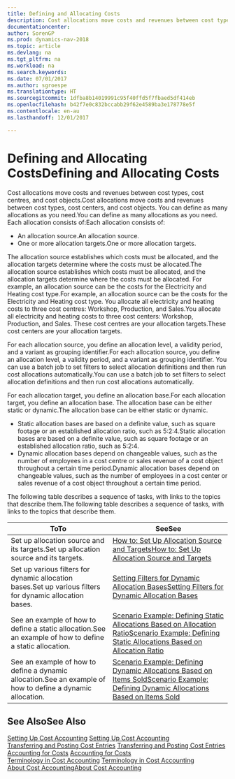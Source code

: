 ```yaml
---
title: Defining and Allocating Costs
description: Cost allocations move costs and revenues between cost types, cost centres, and cost objects. You can define as many allocations as you need.
documentationcenter: 
author: SorenGP
ms.prod: dynamics-nav-2018
ms.topic: article
ms.devlang: na
ms.tgt_pltfrm: na
ms.workload: na
ms.search.keywords: 
ms.date: 07/01/2017
ms.author: sgroespe
ms.translationtype: HT
ms.sourcegitcommit: 1dfba8b14019991c95f40ffd5f7fbaed5df414eb
ms.openlocfilehash: b42f7e0c832bccabb29f62e4589ba3e178778e5f
ms.contentlocale: en-au
ms.lasthandoff: 12/01/2017

---
```

# <a name="defining-and-allocating-costs"></a><span data-ttu-id="5934e-104">Defining and Allocating Costs</span><span class="sxs-lookup"><span data-stu-id="5934e-104">Defining and Allocating Costs</span></span>
<span data-ttu-id="5934e-105">Cost allocations move costs and revenues between cost types, cost centres, and cost objects.</span><span class="sxs-lookup"><span data-stu-id="5934e-105">Cost allocations move costs and revenues between cost types, cost centers, and cost objects.</span></span> <span data-ttu-id="5934e-106">You can define as many allocations as you need.</span><span class="sxs-lookup"><span data-stu-id="5934e-106">You can define as many allocations as you need.</span></span> <span data-ttu-id="5934e-107">Each allocation consists of:</span><span class="sxs-lookup"><span data-stu-id="5934e-107">Each allocation consists of:</span></span>  

-   <span data-ttu-id="5934e-108">An allocation source.</span><span class="sxs-lookup"><span data-stu-id="5934e-108">An allocation source.</span></span>  
-   <span data-ttu-id="5934e-109">One or more allocation targets.</span><span class="sxs-lookup"><span data-stu-id="5934e-109">One or more allocation targets.</span></span>  

<span data-ttu-id="5934e-110">The allocation source establishes which costs must be allocated, and the allocation targets determine where the costs must be allocated.</span><span class="sxs-lookup"><span data-stu-id="5934e-110">The allocation source establishes which costs must be allocated, and the allocation targets determine where the costs must be allocated.</span></span> <span data-ttu-id="5934e-111">For example, an allocation source can be the costs for the Electricity and Heating cost type.</span><span class="sxs-lookup"><span data-stu-id="5934e-111">For example, an allocation source can be the costs for the Electricity and Heating cost type.</span></span> <span data-ttu-id="5934e-112">You allocate all electricity and heating costs to three cost centres: Workshop, Production, and Sales.</span><span class="sxs-lookup"><span data-stu-id="5934e-112">You allocate all electricity and heating costs to three cost centers: Workshop, Production, and Sales.</span></span> <span data-ttu-id="5934e-113">These cost centres are your allocation targets.</span><span class="sxs-lookup"><span data-stu-id="5934e-113">These cost centers are your allocation targets.</span></span>  

<span data-ttu-id="5934e-114">For each allocation source, you define an allocation level, a validity period, and a variant as grouping identifier.</span><span class="sxs-lookup"><span data-stu-id="5934e-114">For each allocation source, you define an allocation level, a validity period, and a variant as grouping identifier.</span></span> <span data-ttu-id="5934e-115">You can use a batch job to set filters to select allocation definitions and then run cost allocations automatically.</span><span class="sxs-lookup"><span data-stu-id="5934e-115">You can use a batch job to set filters to select allocation definitions and then run cost allocations automatically.</span></span>  

<span data-ttu-id="5934e-116">For each allocation target, you define an allocation base.</span><span class="sxs-lookup"><span data-stu-id="5934e-116">For each allocation target, you define an allocation base.</span></span> <span data-ttu-id="5934e-117">The allocation base can be either static or dynamic.</span><span class="sxs-lookup"><span data-stu-id="5934e-117">The allocation base can be either static or dynamic.</span></span>  

-   <span data-ttu-id="5934e-118">Static allocation bases are based on a definite value, such as square footage or an established allocation ratio, such as 5:2:4.</span><span class="sxs-lookup"><span data-stu-id="5934e-118">Static allocation bases are based on a definite value, such as square footage or an established allocation ratio, such as 5:2:4.</span></span>  
-   <span data-ttu-id="5934e-119">Dynamic allocation bases depend on changeable values, such as the number of employees in a cost centre or sales revenue of a cost object throughout a certain time period.</span><span class="sxs-lookup"><span data-stu-id="5934e-119">Dynamic allocation bases depend on changeable values, such as the number of employees in a cost center or sales revenue of a cost object throughout a certain time period.</span></span>  

<span data-ttu-id="5934e-120">The following table describes a sequence of tasks, with links to the topics that describe them.</span><span class="sxs-lookup"><span data-stu-id="5934e-120">The following table describes a sequence of tasks, with links to the topics that describe them.</span></span>

|<span data-ttu-id="5934e-121">To</span><span class="sxs-lookup"><span data-stu-id="5934e-121">To</span></span>|<span data-ttu-id="5934e-122">See</span><span class="sxs-lookup"><span data-stu-id="5934e-122">See</span></span>|  
|--------|---------|  
|<span data-ttu-id="5934e-123">Set up allocation source and its targets.</span><span class="sxs-lookup"><span data-stu-id="5934e-123">Set up allocation source and its targets.</span></span>|[<span data-ttu-id="5934e-124">How to: Set Up Allocation Source and Targets</span><span class="sxs-lookup"><span data-stu-id="5934e-124">How to: Set Up Allocation Source and Targets</span></span>](finance-how-to-set-up-allocation-source-and-targets.md)|  
|<span data-ttu-id="5934e-125">Set up various filters for dynamic allocation bases.</span><span class="sxs-lookup"><span data-stu-id="5934e-125">Set up various filters for dynamic allocation bases.</span></span>|[<span data-ttu-id="5934e-126">Setting Filters for Dynamic Allocation Bases</span><span class="sxs-lookup"><span data-stu-id="5934e-126">Setting Filters for Dynamic Allocation Bases</span></span>](finance-setting-filters-for-dynamic-allocation-bases.md)|  
|<span data-ttu-id="5934e-127">See an example of how to define a static allocation.</span><span class="sxs-lookup"><span data-stu-id="5934e-127">See an example of how to define a static allocation.</span></span>|[<span data-ttu-id="5934e-128">Scenario Example: Defining Static Allocations Based on Allocation Ratio</span><span class="sxs-lookup"><span data-stu-id="5934e-128">Scenario Example: Defining Static Allocations Based on Allocation Ratio</span></span>](finance-scenario-example-defining-static-allocations-based-on-allocation-ratio.md)|  
|<span data-ttu-id="5934e-129">See an example of how to define a dynamic allocation.</span><span class="sxs-lookup"><span data-stu-id="5934e-129">See an example of how to define a dynamic allocation.</span></span>|[<span data-ttu-id="5934e-130">Scenario Example: Defining Dynamic Allocations Based on Items Sold</span><span class="sxs-lookup"><span data-stu-id="5934e-130">Scenario Example: Defining Dynamic Allocations Based on Items Sold</span></span>](finance-scenario-example-defining-dynamic-allocations-based-on-items-sold.md)|  

## <a name="see-also"></a><span data-ttu-id="5934e-131">See Also</span><span class="sxs-lookup"><span data-stu-id="5934e-131">See Also</span></span>  
 <span data-ttu-id="5934e-132">[Setting Up Cost Accounting](finance-set-up-cost-accounting.md) </span><span class="sxs-lookup"><span data-stu-id="5934e-132">[Setting Up Cost Accounting](finance-set-up-cost-accounting.md) </span></span>  
 <span data-ttu-id="5934e-133">[Transferring and Posting Cost Entries](finance-transfer-and-post-cost-entries.md) </span><span class="sxs-lookup"><span data-stu-id="5934e-133">[Transferring and Posting Cost Entries](finance-transfer-and-post-cost-entries.md) </span></span>  
 <span data-ttu-id="5934e-134">[Accounting for Costs](finance-manage-cost-accounting.md) </span><span class="sxs-lookup"><span data-stu-id="5934e-134">[Accounting for Costs](finance-manage-cost-accounting.md) </span></span>  
 <span data-ttu-id="5934e-135">[Terminology in Cost Accounting](finance-terminology-in-cost-accounting.md) </span><span class="sxs-lookup"><span data-stu-id="5934e-135">[Terminology in Cost Accounting](finance-terminology-in-cost-accounting.md) </span></span>  
 [<span data-ttu-id="5934e-136">About Cost Accounting</span><span class="sxs-lookup"><span data-stu-id="5934e-136">About Cost Accounting</span></span>](finance-about-cost-accounting.md)

